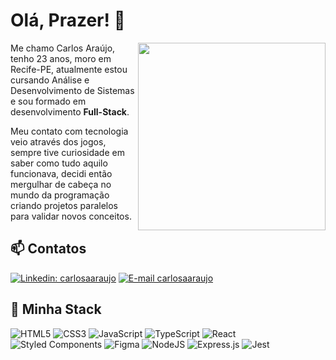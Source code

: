 # Olá, Prazer! 👋

<img align="right" src="https://i.imgur.com/KKOhgiT.png" width="300"/>

Me chamo Carlos Araújo, tenho 23 anos, moro em Recife-PE, atualmente estou cursando Análise e Desenvolvimento de Sistemas e sou formado em desenvolvimento **Full-Stack**.

Meu contato com tecnologia veio através dos jogos, sempre tive curiosidade em saber como tudo aquilo funcionava, decidi então mergulhar de cabeça no mundo da programação criando projetos paralelos para validar novos conceitos.

## 📫 Contatos

[![Linkedin: carlosaaraujo](https://img.shields.io/badge/LinkedIn-0077B5?style=for-the-badge&logo=linkedin&logoColor=white)](https://www.linkedin.com/in/carlosaaraujo/)
[![E-mail carlosaaraujo](https://img.shields.io/badge/carlosaaraujopc@gmail.com-100000?style=for-the-badge&logo=gmail&logoColor=white)](mailto:carlosaaraujopc@gmail.com)

## 🚀 Minha Stack
![HTML5](https://img.shields.io/badge/html5-%23E34F26.svg?style=for-the-badge&logo=html5&logoColor=white) ![CSS3](https://img.shields.io/badge/css3-%231572B6.svg?style=for-the-badge&logo=css3&logoColor=white)
![JavaScript](https://img.shields.io/badge/javascript-%23323330.svg?style=for-the-badge&logo=javascript&logoColor=%23F7DF1E) ![TypeScript](https://img.shields.io/badge/typescript-%23007ACC.svg?style=for-the-badge&logo=typescript&logoColor=white)
![React](https://img.shields.io/badge/react-%2320232a.svg?style=for-the-badge&logo=react&logoColor=%2361DAFB) ![Styled Components](https://img.shields.io/badge/styled--components-DB7093?style=for-the-badge&logo=styled-components&logoColor=white) ![Figma](https://img.shields.io/badge/figma-%2320232a.svg?style=for-the-badge&logo=figma&logoColor=pink)
![NodeJS](https://img.shields.io/badge/node.js-6DA55F?style=for-the-badge&logo=node.js&logoColor=white) ![Express.js](https://img.shields.io/badge/express.js-%23404d59.svg?style=for-the-badge&logo=express&logoColor=%2361DAFB) ![Jest](https://img.shields.io/badge/-jest-%23C21325?style=for-the-badge&logo=jest&logoColor=white)
